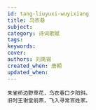 ```yaml
---
id: tang-liuyuxi-wuyixiang
title: 乌衣巷
subject: 
category: 诗词歌赋
tags: 
keywords: 
cover: 
authors: 刘禹锡
created_when: 唐朝
updated_when: 
---
```


```
朱雀桥边野草花，乌衣巷口夕阳斜。
旧时王谢堂前燕，飞入寻常百姓家。
```
